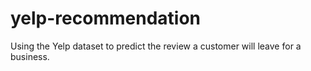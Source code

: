 # yelp-recommendation
Using the Yelp dataset to predict the review a customer will leave for a business.
